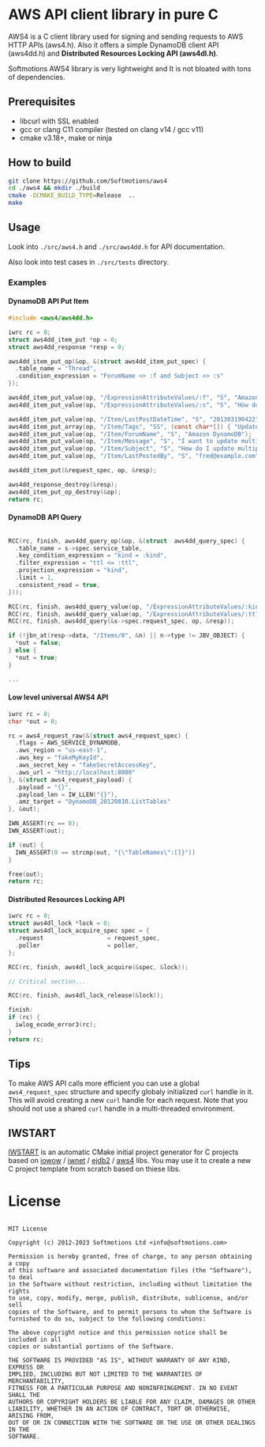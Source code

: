 # AWS API client library in pure C

AWS4 is a C client library used for signing and sending requests to AWS HTTP APIs (aws4.h).
Also it offers a simple DynamoDB client API (aws4dd.h) and **Distributed Resources Locking API (aws4dl.h)**.

Softmotions AWS4 library is very lightweight and It is not bloated with tons of dependencies.

## Prerequisites

* libcurl with SSL enabled
* gcc or clang C11 compiler (tested on clang v14 / gcc v11) 
* cmake v3.18+, make or ninja

## How to build

```sh
git clone https://github.com/Softmotions/aws4
cd ./aws4 && mkdir ./build
cmake -DCMAKE_BUILD_TYPE=Release  ..
make
```

## Usage

Look into `./src/aws4.h` and `./src/aws4dd.h` for API documentation.

Also look into test cases in `./src/tests` directory.

### Examples

#### DynamoDB API Put Item

```c
#include <aws4/aws4dd.h>

iwrc rc = 0;
struct aws4dd_item_put *op = 0;
struct aws4dd_response *resp = 0;

aws4dd_item_put_op(&op, &(struct aws4dd_item_put_spec) {
  .table_name = "Thread",
  .condition_expression = "ForumName <> :f and Subject <> :s"
});

aws4dd_item_put_value(op, "/ExpressionAttributeValues/:f", "S", "Amazon DynamoDB");
aws4dd_item_put_value(op, "/ExpressionAttributeValues/:s", "S", "How do I update multiple items?");

aws4dd_item_put_value(op, "/Item/LastPostDateTime", "S", "201303190422");
aws4dd_item_put_array(op, "/Item/Tags", "SS", (const char*[]) { "Update", "Multiple", "Help", 0 });
aws4dd_item_put_value(op, "/Item/ForumName", "S", "Amazon DynamoDB");
aws4dd_item_put_value(op, "/Item/Message", "S", "I want to update multiple items in a single call.");
aws4dd_item_put_value(op, "/Item/Subject", "S", "How do I update multiple items?");
aws4dd_item_put_value(op, "/Item/LastPostedBy", "S", "fred@example.com");

aws4dd_item_put(&request_spec, op, &resp);

aws4dd_response_destroy(&resp);
aws4dd_item_put_op_destroy(&op);
return rc;
```

#### DynamoDB API Query

```c

RCC(rc, finish, aws4dd_query_op(&op, &(struct  aws4dd_query_spec) {
  .table_name = s->spec.service_table,
  .key_condition_expression = "kind = :kind",
  .filter_expression = "ttl <= :ttl",
  .projection_expression = "kind",
  .limit = 1,
  .consistent_read = true,
}));

RCC(rc, finish, aws4dd_query_value(op, "/ExpressionAttributeValues/:kind", "S", s->spec.kind));
RCC(rc, finish, aws4dd_query_value(op, "/ExpressionAttributeValues/:ttl", "N", ttl));
RCC(rc, finish, aws4dd_query(&s->spec.request_spec, op, &resp));

if (!jbn_at(resp->data, "/Items/0", &n) || n->type != JBV_OBJECT) {
  *out = false;
} else {
  *out = true;
}

...

```

#### Low level universal AWS4 API

```c
iwrc rc = 0;
char *out = 0;

rc = aws4_request_raw(&(struct aws4_request_spec) {
  .flags = AWS_SERVICE_DYNAMODB,
  .aws_region = "us-east-1",
  .aws_key = "fakeMyKeyId",
  .aws_secret_key = "fakeSecretAccessKey",
  .aws_url = "http://localhost:8000"
}, &(struct aws4_request_payload) {
  .payload = "{}",
  .payload_len = IW_LLEN("{}"),
  .amz_target = "DynamoDB_20120810.ListTables"
}, &out);

IWN_ASSERT(rc == 0);
IWN_ASSERT(out);

if (out) {
  IWN_ASSERT(0 == strcmp(out, "{\"TableNames\":[]}"))
}

free(out);
return rc;
```

#### Distributed Resources Locking API

```c
iwrc rc = 0;
struct aws4dl_lock *lock = 0;
struct aws4dl_lock_acquire_spec spec = {
  .request                  = request_spec,
  .poller                   = poller,
};

RCC(rc, finish, aws4dl_lock_acquire(&spec, &lock));

// Critical section...

RCC(rc, finish, aws4dl_lock_release(&lock));

finish:
if (rc) {
  iwlog_ecode_error3(rc);
}
return rc;
```

## Tips

To make AWS API calls more efficient you can use a global `aws4_request_spec` structure and 
specify globaly initialized `curl` handle in it. This will avoid creating a new `curl` handle
for each request. Note that you should not use a shared `curl` handle in a multi-threaded environment.

## IWSTART

[IWSTART](https://github.com/Softmotions/iwstart) is an automatic CMake initial project generator for C projects based on 
[iowow](https://github.com/Softmotions/iowow) / 
[iwnet](https://github.com/Softmotions/iwnet) / 
[ejdb2](https://github.com/Softmotions/ejdb) / 
[aws4](https://github.com/Softmotions/aws4) libs.
You may use it to create a new C project template from scratch based on thiese libs.


# License
```

MIT License

Copyright (c) 2012-2023 Softmotions Ltd <info@softmotions.com>

Permission is hereby granted, free of charge, to any person obtaining a copy
of this software and associated documentation files (the "Software"), to deal
in the Software without restriction, including without limitation the rights
to use, copy, modify, merge, publish, distribute, sublicense, and/or sell
copies of the Software, and to permit persons to whom the Software is
furnished to do so, subject to the following conditions:

The above copyright notice and this permission notice shall be included in all
copies or substantial portions of the Software.

THE SOFTWARE IS PROVIDED "AS IS", WITHOUT WARRANTY OF ANY KIND, EXPRESS OR
IMPLIED, INCLUDING BUT NOT LIMITED TO THE WARRANTIES OF MERCHANTABILITY,
FITNESS FOR A PARTICULAR PURPOSE AND NONINFRINGEMENT. IN NO EVENT SHALL THE
AUTHORS OR COPYRIGHT HOLDERS BE LIABLE FOR ANY CLAIM, DAMAGES OR OTHER
LIABILITY, WHETHER IN AN ACTION OF CONTRACT, TORT OR OTHERWISE, ARISING FROM,
OUT OF OR IN CONNECTION WITH THE SOFTWARE OR THE USE OR OTHER DEALINGS IN THE
SOFTWARE.

```
